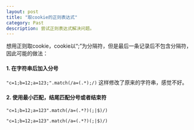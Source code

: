 ```yaml
---
layout: post
title: "取cookie的正则表达式"
category: Past
description: 尝试正则表达式解决问题。
---
```

想用正则取cookie，cookie以“;”为分隔符，但是最后一条记录后不包含分隔符，因此可能的做法：

#### 1. 在字符串后加入分号

`"c=1;b=12;a=123;".match(/a=(.*);/)`  这样修改了原来的字符串，感觉不好。

#### 2. 使用最小匹配，结尾匹配分号或者结束符

```
"c=1;b=12;a=123".match(/a=(.*?)(;|$)/)

"c=1;b=12;a=123".match(/a=(.*?)(;|$)/)
```